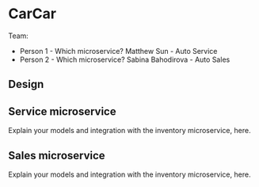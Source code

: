 # CarCar

Team:

* Person 1 - Which microservice?
    Matthew Sun - Auto Service
* Person 2 - Which microservice?
    Sabina Bahodirova - Auto Sales

## Design

## Service microservice

Explain your models and integration with the inventory
microservice, here.

## Sales microservice

Explain your models and integration with the inventory
microservice, here.
